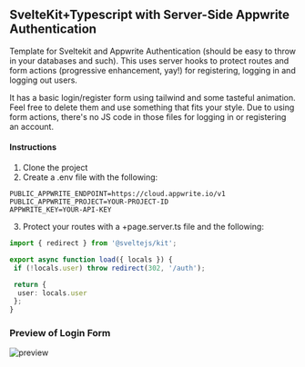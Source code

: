 ## SvelteKit+Typescript with Server-Side Appwrite Authentication

Template for Sveltekit and Appwrite Authentication (should be easy to throw in your databases and such).  This uses server hooks to protect routes and form actions (progressive enhancement, yay!) for registering, logging in and logging out users.

It has a basic login/register form using tailwind and some tasteful animation.  Feel free to delete them and use something that fits your style.  Due to using form actions, there's no JS code in those files for logging in or registering an account.

#### Instructions

1. Clone the project
2. Create a .env file with the following:

```env
PUBLIC_APPWRITE_ENDPOINT=https://cloud.appwrite.io/v1
PUBLIC_APPWRITE_PROJECT=YOUR-PROJECT-ID
APPWRITE_KEY=YOUR-API-KEY
```

3. Protect your routes with a +page.server.ts file and the following:

```ts
import { redirect } from '@sveltejs/kit';

export async function load({ locals }) {
 if (!locals.user) throw redirect(302, '/auth');

 return {
  user: locals.user
 };
}
```

### Preview of Login Form

![preview](https://github.com/user-attachments/assets/6b10ea6b-3fff-473c-9012-0164f9a15662)
